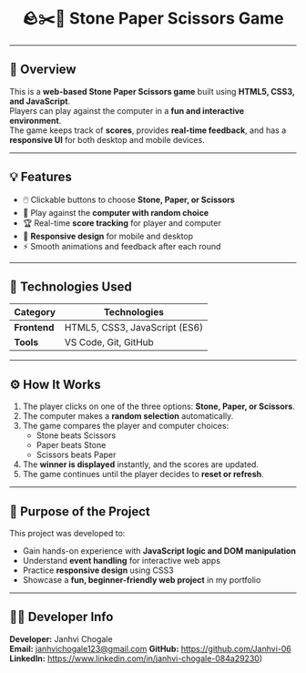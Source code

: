 <p align="center">
  <h1 align="center">🪨✂️📄 Stone Paper Scissors Game</h1>
</p>

---

## 📌 Overview
This is a **web-based Stone Paper Scissors game** built using **HTML5, CSS3, and JavaScript**.  
Players can play against the computer in a **fun and interactive environment**.  
The game keeps track of **scores**, provides **real-time feedback**, and has a **responsive UI** for both desktop and mobile devices.

---

## 💡 Features
- 🖱️ Clickable buttons to choose **Stone, Paper, or Scissors**  
- 🤖 Play against the **computer with random choice**  
- 🏆 Real-time **score tracking** for player and computer  
- 📱 **Responsive design** for mobile and desktop  
- ⚡ Smooth animations and feedback after each round  

---

## 🧠 Technologies Used
| Category   | Technologies |
|-----------|--------------|
| **Frontend** | HTML5, CSS3, JavaScript (ES6) |
| **Tools**    | VS Code, Git, GitHub |

---

## ⚙️ How It Works
1. The player clicks on one of the three options: **Stone, Paper, or Scissors**.  
2. The computer makes a **random selection** automatically.  
3. The game compares the player and computer choices:  
   - Stone beats Scissors  
   - Paper beats Stone  
   - Scissors beats Paper  
4. The **winner is displayed** instantly, and the scores are updated.  
5. The game continues until the player decides to **reset or refresh**.

---

## 🎯 Purpose of the Project
This project was developed to:  
- Gain hands-on experience with **JavaScript logic and DOM manipulation**  
- Understand **event handling** for interactive web apps  
- Practice **responsive design** using CSS3  
- Showcase a **fun, beginner-friendly web project** in my portfolio  

---

## 👩‍💻 Developer Info
**Developer:** Janhvi Chogale  
**Email:** janhvichogale123@gmail.com
**GitHub:** https://github.com/Janhvi-06 
**LinkedIn:** https://www.linkedin.com/in/janhvi-chogale-084a29230)


